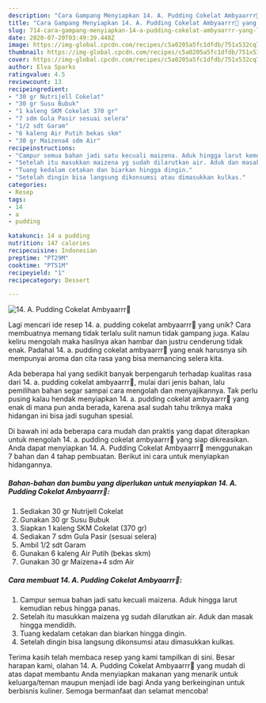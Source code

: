 ```yaml
---
description: "Cara Gampang Menyiapkan 14. A. Pudding Cokelat Ambyaarrr🍫 yang Lezat Sekali"
title: "Cara Gampang Menyiapkan 14. A. Pudding Cokelat Ambyaarrr🍫 yang Lezat Sekali"
slug: 714-cara-gampang-menyiapkan-14-a-pudding-cokelat-ambyaarrr-yang-lezat-sekali
date: 2020-07-20T03:49:39.448Z
image: https://img-global.cpcdn.com/recipes/c5a0205a5fc1dfdb/751x532cq70/14-a-pudding-cokelat-ambyaarrr🍫-foto-resep-utama.jpg
thumbnail: https://img-global.cpcdn.com/recipes/c5a0205a5fc1dfdb/751x532cq70/14-a-pudding-cokelat-ambyaarrr🍫-foto-resep-utama.jpg
cover: https://img-global.cpcdn.com/recipes/c5a0205a5fc1dfdb/751x532cq70/14-a-pudding-cokelat-ambyaarrr🍫-foto-resep-utama.jpg
author: Elva Sparks
ratingvalue: 4.5
reviewcount: 13
recipeingredient:
- "30 gr Nutrijell Cokelat"
- "30 gr Susu Bubuk"
- "1 kaleng SKM Cokelat 370 gr"
- "7 sdm Gula Pasir sesuai selera"
- "1/2 sdt Garam"
- "6 kaleng Air Putih bekas skm"
- "30 gr Maizena4 sdm Air"
recipeinstructions:
- "Campur semua bahan jadi satu kecuali maizena. Aduk hingga larut kemudian rebus hingga panas."
- "Setelah itu masukkan maizena yg sudah dilarutkan air. Aduk dan masak hingga mendidih."
- "Tuang kedalam cetakan dan biarkan hingga dingin."
- "Setelah dingin bisa langsung dikonsumsi atau dimasukkan kulkas."
categories:
- Resep
tags:
- 14
- a
- pudding

katakunci: 14 a pudding 
nutrition: 147 calories
recipecuisine: Indonesian
preptime: "PT29M"
cooktime: "PT51M"
recipeyield: "1"
recipecategory: Dessert

---
```



![14. A. Pudding Cokelat Ambyaarrr🍫](https://img-global.cpcdn.com/recipes/c5a0205a5fc1dfdb/751x532cq70/14-a-pudding-cokelat-ambyaarrr🍫-foto-resep-utama.jpg)

Lagi mencari ide resep 14. a. pudding cokelat ambyaarrr🍫 yang unik? Cara membuatnya memang tidak terlalu sulit namun tidak gampang juga. Kalau keliru mengolah maka hasilnya akan hambar dan justru cenderung tidak enak. Padahal 14. a. pudding cokelat ambyaarrr🍫 yang enak harusnya sih mempunyai aroma dan cita rasa yang bisa memancing selera kita.



Ada beberapa hal yang sedikit banyak berpengaruh terhadap kualitas rasa dari 14. a. pudding cokelat ambyaarrr🍫, mulai dari jenis bahan, lalu pemilihan bahan segar sampai cara mengolah dan menyajikannya. Tak perlu pusing kalau hendak menyiapkan 14. a. pudding cokelat ambyaarrr🍫 yang enak di mana pun anda berada, karena asal sudah tahu triknya maka hidangan ini bisa jadi suguhan spesial.


Di bawah ini ada beberapa cara mudah dan praktis yang dapat diterapkan untuk mengolah 14. a. pudding cokelat ambyaarrr🍫 yang siap dikreasikan. Anda dapat menyiapkan 14. A. Pudding Cokelat Ambyaarrr🍫 menggunakan 7 bahan dan 4 tahap pembuatan. Berikut ini cara untuk menyiapkan hidangannya.

<!--inarticleads1-->

##### Bahan-bahan dan bumbu yang diperlukan untuk menyiapkan 14. A. Pudding Cokelat Ambyaarrr🍫:

1. Sediakan 30 gr Nutrijell Cokelat
1. Gunakan 30 gr Susu Bubuk
1. Siapkan 1 kaleng SKM Cokelat (370 gr)
1. Sediakan 7 sdm Gula Pasir (sesuai selera)
1. Ambil 1/2 sdt Garam
1. Gunakan 6 kaleng Air Putih (bekas skm)
1. Gunakan 30 gr Maizena+4 sdm Air




<!--inarticleads2-->

##### Cara membuat 14. A. Pudding Cokelat Ambyaarrr🍫:

1. Campur semua bahan jadi satu kecuali maizena. Aduk hingga larut kemudian rebus hingga panas.
1. Setelah itu masukkan maizena yg sudah dilarutkan air. Aduk dan masak hingga mendidih.
1. Tuang kedalam cetakan dan biarkan hingga dingin.
1. Setelah dingin bisa langsung dikonsumsi atau dimasukkan kulkas.




Terima kasih telah membaca resep yang kami tampilkan di sini. Besar harapan kami, olahan 14. A. Pudding Cokelat Ambyaarrr🍫 yang mudah di atas dapat membantu Anda menyiapkan makanan yang menarik untuk keluarga/teman maupun menjadi ide bagi Anda yang berkeinginan untuk berbisnis kuliner. Semoga bermanfaat dan selamat mencoba!
